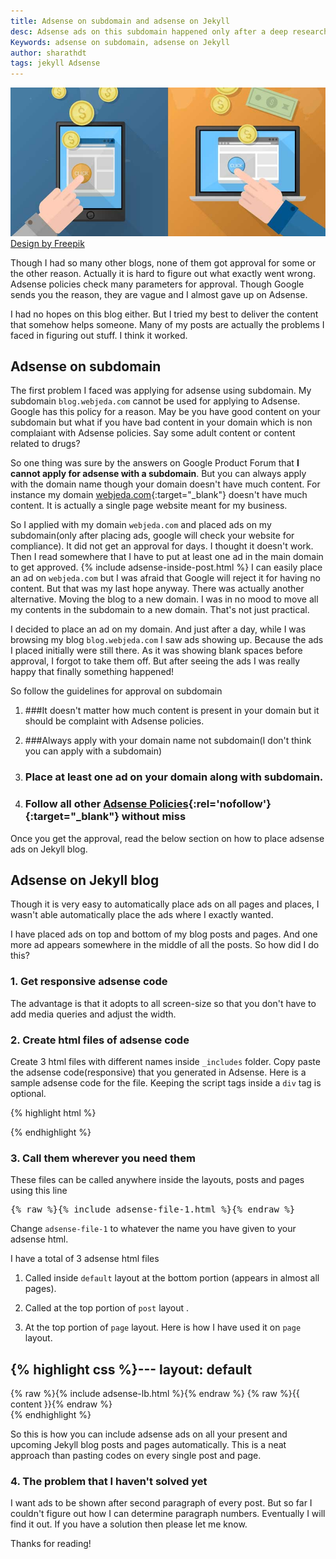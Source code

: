 ```yaml
---
title: Adsense on subdomain and adsense on Jekyll
desc: Adsense ads on this subdomain happened only after a deep research about adsense policies. It is indeed possible to have ads on subdomain but you should know what you are doing. Just placing adsense ads on subdomain will not work.
Keywords: adsense on subdomain, adsense on Jekyll
author: sharathdt
tags: jekyll Adsense
---
```


<img alt="adsense on subdomain" title="adsense on Jekyll" itemprop="thumbnailUrl" src="/images/adsense-on-subdomain-adsense-on-Jekyll.jpg">
<a rel="nofollow" target="_blank" href="http://www.freepik.com/free-vector/office-banners_800177.htm">Design by Freepik</a>

Though I had so many other blogs, none of them got approval for some or the other reason. Actually it is hard to figure out what exactly went wrong. Adsense policies check many parameters for approval. Though Google sends you the reason, they are vague and I almost gave up on Adsense.

I had no hopes on this blog either. But I tried my best to deliver the content that somehow helps someone. Many of my posts are actually the problems I faced in figuring out stuff. I think it worked.

## Adsense on subdomain
The first problem I faced was applying for adsense using subdomain. My subdomain ```blog.webjeda.com``` cannot be used for applying to Adsense. Google has this policy for a reason. May be you have good content on your subdomain but what if you have bad content in your domain which is non complaiant with Adsense policies. Say some adult content or content related to drugs?

So one thing was sure by the answers on Google Product Forum that **I cannot apply for adsense with a subdomain**. But you can always apply with the domain name though your domain doesn't have much content. For instance my domain [webjeda.com](http://webjeda.com){:target="_blank"} doesn't have much content. It is actually a single page website meant for my business.

So I applied with my domain ```webjeda.com``` and placed ads on my subdomain(only after placing ads, google will check your website for compliance). It did not get an approval for days. I thought it doesn't work. Then I read somewhere that I have to put at least one ad in the main domain to get approved.
{% include adsense-inside-post.html %}
I can easily place an ad on ```webjeda.com``` but I was afraid that Google will reject it for having no content. But that was my last hope anyway. There was actually another alternative. Moving the blog to a new domain. I was in no mood to move all my contents in the subdomain to a new domain. That's not just practical.

I decided to place an ad on my domain. And just after a day, while I was browsing my blog ```blog.webjeda.com``` I saw ads showing up. Because the ads I placed initially were still there. As it was showing blank spaces before approval, I forgot to take them off. But after seeing the ads I was really happy that finally something happened!

So follow the guidelines for approval on subdomain

1. ###It doesn't matter how much content is present in your domain but it should be complaint with Adsense policies.

2. ###Always apply with your domain name not subdomain(I don't think you can apply with a subdomain)

3. ### Place at least one ad on your domain along with subdomain.

4. ### Follow all other [Adsense Policies](https://support.google.com/adsense/answer/23921?hl=en){:rel='nofollow'}{:target="_blank"} without miss

Once you get the approval, read the below section on how to place adsense ads on Jekyll blog.

## Adsense on Jekyll blog

Though it is very easy to automatically place ads on all pages and places, I wasn't able automatically place the ads where I exactly wanted. 

I have placed ads on top and bottom of my blog posts and pages. And one more ad appears somewhere in the middle of all the posts. So how did I do this?

### 1. Get responsive adsense code
The advantage is that it adopts to all screen-size so that you don't have to add media queries and adjust the width.

### 2. Create html files of adsense code
Create 3 html files with different names inside ```_includes``` folder. Copy paste the adsense code(responsive) that you generated in Adsense. Here is a sample adsense code for the file. Keeping the script tags inside a ```div``` tag is optional.

{% highlight html %}
<div>
<script async src="//pagead2.googlesyndication.com/pagead/js/adsbygoogle.js"></script>
<!-- text-resp-top -->
<ins class="adsbygoogle"
     style="display:block"
     data-ad-client="ca-pub-4186856386076933"
     data-ad-slot="5705299846"
     data-ad-format="auto"></ins>
<script>
(adsbygoogle = window.adsbygoogle || []).push({});
</script>
</div>
{% endhighlight %}

### 3. Call them wherever you need them
These files can be called anywhere inside the layouts, posts and pages using this line
<pre>{% raw %}{% include adsense-file-1.html %}{% endraw %}</pre>

Change ```adsense-file-1``` to whatever the name you have given to your adsense html.

I have a total of 3 adsense html files

1. Called inside ```default``` layout at the bottom portion (appears in almost all pages). 

2. Called at the top portion of ```post``` layout .

3. At the top portion of ```page``` layout. Here is how I have used it on ```page``` layout.

{% highlight css %}---
layout: default
---
<article id="page">
	{% raw %}{% include adsense-lb.html %}{% endraw %}
  {% raw %}{{ content }}{% endraw %}

</article>
{% endhighlight %}

So this is how you can include adsense ads on all your present and upcoming Jekyll blog posts and pages automatically. This is a neat approach than pasting codes on every single post and page.

### 4. The problem that I haven't solved yet

I want ads to be shown after second paragraph of every post. But so far I couldn't figure out how I can determine paragraph numbers. Eventually I will find it out. If you have a solution then please let me know.

Thanks for reading!